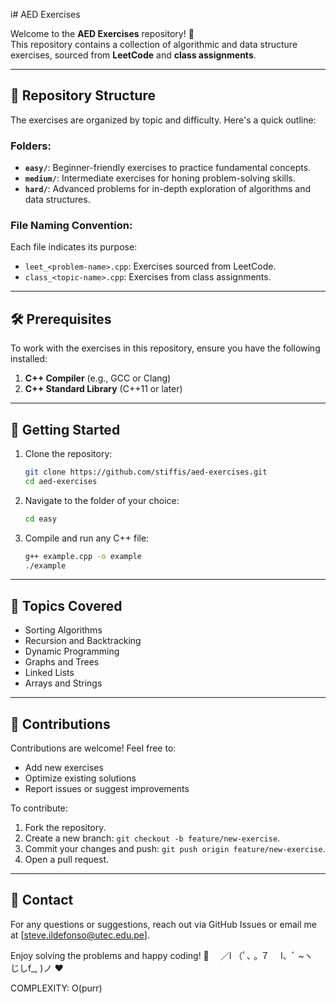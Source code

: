 i# AED Exercises

Welcome to the **AED Exercises** repository! 🎯  
This repository contains a collection of algorithmic and data structure exercises, sourced from **LeetCode** and **class assignments**.

---

## 📂 Repository Structure

The exercises are organized by topic and difficulty. Here's a quick outline:

### Folders:
- **`easy/`**: Beginner-friendly exercises to practice fundamental concepts.
- **`medium/`**: Intermediate exercises for honing problem-solving skills.
- **`hard/`**: Advanced problems for in-depth exploration of algorithms and data structures.

### File Naming Convention:
Each file indicates its purpose:
- `leet_<problem-name>.cpp`: Exercises sourced from LeetCode.
- `class_<topic-name>.cpp`: Exercises from class assignments.

---

## 🛠️ Prerequisites

To work with the exercises in this repository, ensure you have the following installed:

1. **C++ Compiler** (e.g., GCC or Clang)
2. **C++ Standard Library** (C++11 or later)

---

## 🚀 Getting Started

1. Clone the repository:
   ```bash
   git clone https://github.com/stiffis/aed-exercises.git
   cd aed-exercises
   ```

2. Navigate to the folder of your choice:
   ```bash
   cd easy
   ```

3. Compile and run any C++ file:
   ```bash
   g++ example.cpp -o example
   ./example
   ```

---

## 📖 Topics Covered

- Sorting Algorithms
- Recursion and Backtracking
- Dynamic Programming
- Graphs and Trees
- Linked Lists
- Arrays and Strings

---

## 🤝 Contributions

Contributions are welcome! Feel free to:
- Add new exercises
- Optimize existing solutions
- Report issues or suggest improvements

To contribute:
1. Fork the repository.
2. Create a new branch: `git checkout -b feature/new-exercise`.
3. Commit your changes and push: `git push origin feature/new-exercise`.
4. Open a pull request.

---

## 📧 Contact

For any questions or suggestions, reach out via GitHub Issues or email me at [steve.ildefonso@utec.edu.pe].

Enjoy solving the problems and happy coding! 🚀
⠀ ／l
（ﾟ､ ｡ ７
⠀ l、ﾞ ~ヽ
  じしf_, )ノ ❤️

COMPLEXITY: O(purr)
